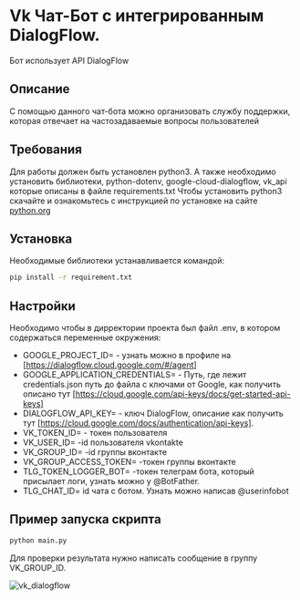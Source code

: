 # Vk Чат-Бот с интегрированным DialogFlow.
 Бот использует API DialogFlow

## Описание
С помощью данного чат-бота можно организовать службу поддержки, которая отвечает на частозадаваемые вопросы пользователей 

## Требования
Для работы должен быть установлен python3. А также необходимо установить библиотеки, python-dotenv, 
google-cloud-dialogflow, vk_api  которые описаны в файле requirements.txt
Чтобы установить python3 скачайте и ознакомьтесь с инструкцией по установке на сайте [python.org](https://www.python.org/downoloads)

## Установка
Необходимые библиотеки устанавливается командой:
```bash
pip install -r requirement.txt
```

## Настройки
Необходимо чтобы в дирректории проекта был файл .env, в котором содержаться переменные окружения:
* GOOGLE_PROJECT_ID= - узнать можно в профиле на [https://dialogflow.cloud.google.com/#/agent]
* GOOGLE_APPLICATION_CREDENTIALS= - Путь, где лежит credentials.json путь до файла с ключами от Google, как получить описано тут [https://cloud.google.com/api-keys/docs/get-started-api-keys]
* DIALOGFLOW_API_KEY= - ключ DialogFlow, описание как получить тут [https://cloud.google.com/docs/authentication/api-keys].
* VK_TOKEN_ID=  - токен пользователя
* VK_USER_ID= -id пользователя vkontakte
* VK_GROUP_ID= -id группы вконтакте
* VK_GROUP_ACCESS_TOKEN= -токен группы вконтакте
* TLG_TOKEN_LOGGER_BOT= -токен телеграм бота, который присылает логи, узнать можно у @BotFather.
* TLG_CHAT_ID= id чата с ботом. Узнать можно написав @userinfobot

  

## Пример запуска скрипта
```bash
python main.py
```

Для проверки результата нужно написать сообщение в группу VK_GROUP_ID.

![vk_dialogflow](https://github.com/brz3000/speech_recognition_bot/assets/45814758/57d22e23-13b9-43d4-8ea5-7b5c3fac6b94)

